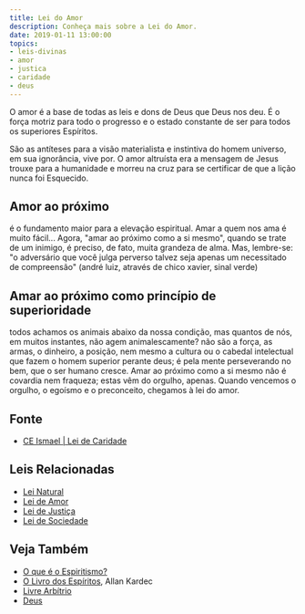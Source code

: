 ```yaml
---
title: Lei do Amor
description: Conheça mais sobre a Lei do Amor.
date: 2019-01-11 13:00:00
topics: 
- leis-divinas
- amor
- justica
- caridade
- deus
---
```


O amor é a base de todas as leis e dons de Deus que Deus nos deu. É o força
motriz para todo o progresso e o estado constante de ser para todos os
superiores Espíritos. 

São as antíteses para a visão materialista e instintiva do homem universo, em
sua ignorância, vive por. O amor altruísta era a mensagem de Jesus trouxe para a
humanidade e morreu na cruz para se certificar de que a lição nunca foi
Esquecido. 

## Amor ao próximo
é o fundamento maior para a elevação espiritual. Amar a quem nos ama é muito
fácil... Agora, "amar ao próximo como a si mesmo", quando se trate de um
inimigo, é preciso, de fato, muita grandeza de alma. Mas, lembre-se: "o
adversário que você julga perverso talvez seja apenas um necessitado de
compreensão" (andré luiz, através de chico xavier, sinal verde)

## Amar ao próximo como princípio de superioridade
todos achamos os animais abaixo da nossa condição, mas quantos de nós, em muitos
instantes, não agem animalescamente? não são a força, as armas, o dinheiro, a
posição, nem mesmo a cultura ou o cabedal intelectual que fazem o homem superior
perante deus; é pela mente perseverando no bem, que o ser humano cresce. Amar ao
próximo como a si mesmo não é covardia nem fraqueza; estas vêm do orgulho,
apenas. Quando vencemos o orgulho, o egoísmo e o preconceito, chegamos à lei do
amor.

## Fonte
* [CE Ismael | Lei de Caridade](https://www.ceismael.com.br/download/apostila/apost1.htm)

## Leis Relacionadas
* [Lei Natural](../natural)  
* [Lei de Amor](../amor)  
* [Lei de Justiça](../justica)  
* [Lei de Sociedade](../sociedade)  

## Veja Também
* [O que é o Espiritismo?](/espiritismo)
* [O Livro dos Espíritos](/livros/livro-dos-espiritos), Allan Kardec  
* [Livre Arbítrio](/sobre/livre-arbitrio)  
* [Deus](/sobre/deus)


